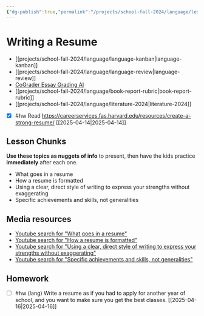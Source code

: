 ```yaml
---
{"dg-publish":true,"permalink":"/projects/school-fall-2024/language/lessons/resume-writing/"}
---
```



#  Writing a Resume

- [[projects/school-fall-2024/language/language-kanban\|language-kanban]]
- [[projects/school-fall-2024/language/language-review\|language-review]]
- [CoGrader Essay Grading AI](https://v2.cograder.com/app)
- [[projects/school-fall-2024/language/book-report-rubric\|book-report-rubric]]
- [[projects/school-fall-2024/language/literature-2024\|literature-2024]]


- [x] #hw Read https://careerservices.fas.harvard.edu/resources/create-a-strong-resume/ [[2025-04-14\|2025-04-14]]

## Lesson Chunks

**Use these topics as nuggets of info** to present, then have the kids practice **immediately** after each one.


- What goes in a resume
- How a resume is formatted
- Using a clear, direct style of writing to express your strengths without exaggerating
- Specific achievements and skills, not generalities 


## Media resources


- [Youtube search for "What goes in a resume"](https://www.youtube.com/results?search_query=What%20goes%20in%20a%20resume) 
- [Youtube search for "How a resume is formatted"](https://www.youtube.com/results?search_query=How%20a%20resume%20is%20formatted) 
- [Youtube search for "Using a clear, direct style of writing to express your strengths without exaggerating"](https://www.youtube.com/results?search_query=Using%20a%20clear,%20direct%20style%20of%20writing%20to%20express%20your%20strengths%20without%20exaggerating) 
- [Youtube search for "Specific achievements and skills, not generalities"](https://www.youtube.com/results?search_query=Specific%20achievements%20and%20skills,%20not%20generalities) 

## Homework

- [ ] #hw (lang) Write a resume as if you had to apply for another year of school, and you want to make sure you get the best classes. [[2025-04-16\|2025-04-16]]
